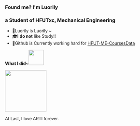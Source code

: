 ### Found me? I'm Luorily

### a Student of HFUTxc, Mechanical Engineering

- 🔭Luorily is Luorily ~
- 🎓I **do not** like Study!!
- 🌱Github is Currently working hard for [HFUT-ME-CoursesData](https://github.com/Luorily/HFUT-ME-CoursesData)

**What I did~**<img src="https://media.giphy.com/media/mGcNjsfWAjY5AEZNw6/giphy.gif" width="50">

<img align="" height="137px" src="https://github-readme-stats.vercel.app/api?username=luorily&hide_title=true&show_icons=true&include_all_commits=true&line_height=21&theme=graywhite" />

At Last, I love ARTI forever.

<!-- <div style="zoom: 50%;"><img src="/_media/ATRI.png" /></div> -->
